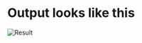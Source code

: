# Output looks like this
![Result](https://user-images.githubusercontent.com/44637154/116539195-2294b100-a906-11eb-929c-18b65e08fecc.JPG)
